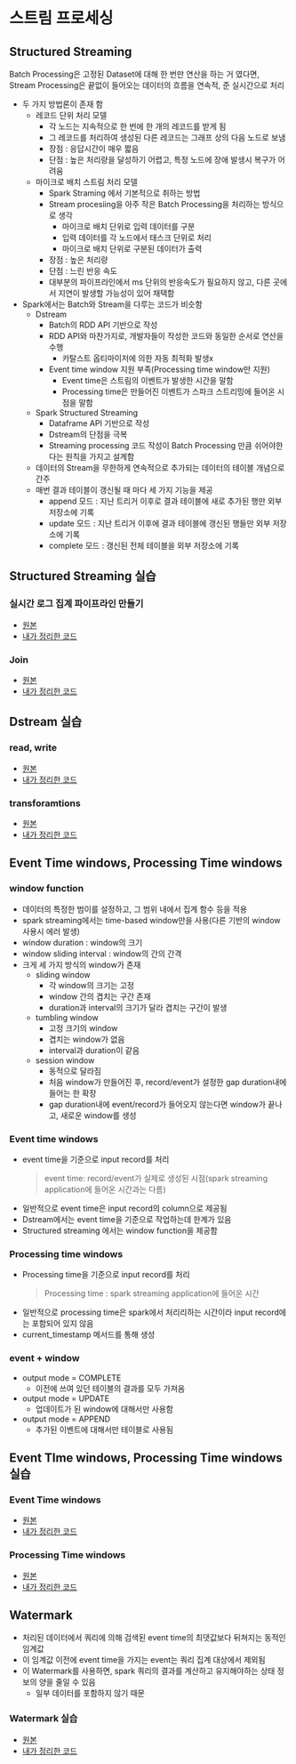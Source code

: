 # 스트림 프로세싱

## Structured Streaming
Batch Processing은 고정된 Dataset에 대해 한 번만 연산을 하는 거 였다면, \
Stream Processing은 끝없이 들어오는 데이터의 흐름을 연속적, 준 실시간으로 처리
- 두 가지 방법론이 존재 함
    - 레코드 단위 처리 모델
        - 각 노드는 지속적으로 한 번에 한 개의 레코드를 받게 됨
        - 그 레코드를 처리하여 생성된 다른 레코드는 그래프 상의 다음 노드로 보냄
        - 장점 : 응답시간이 매우 짧음
        - 단점 : 높은 처리량을 달성하기 어렵고, 특정 노드에 장애 발생시 복구가 어려움
    - 마이크로 배치 스트림 처리 모델
        - Spark Straming 에서 기본적으로 취하는 방법
        - Stream procesiing을 아주 작은 Batch Processing을 처리하는 방식으로 생각
          - 마이크로 배치 단위로 입력 데이터를 구분
          - 입력 데이터를 각 노드에서 태스크 단위로 처리
          - 마이크로 배치 단위로 구분된 데이터가 출력
        - 장점 : 높은 처리량
        - 단점 : 느린 반응 속도
        - 대부분의 파이프라인에서 ms 단위의 반응속도가 필요하지 않고, 다른 곳에서 지연이 발생할 가능성이 있어 채택함
- Spark에서는 Batch와 Stream을 다루는 코드가 비슷함
    - Dstream
        - Batch의 RDD API 기반으로 작성
        - RDD API와 마찬가지로, 개발자들이 작성한 코드와 동일한 순서로 연산을 수행
            - 카탈스트 옵티마이저에 의한 자동 최적화 발생x
        - Event time window 지원 부족(Processing time window만 지원)
            - Event time은 스트림의 이벤트가 발생한 시간을 말함
            - Processing time은 만들어진 이벤트가 스파크 스트리밍에 들어온 시점을 말함
    - Spark Structured Streaming
        - Dataframe API 기반으로 작성
        - Dstream의 단점을 극복
        - Streaming processing 코드 작성이 Batch Processing 만큼 쉬어야한다는 원칙을 가지고 설계함
    - 데이터의 Stream을 무한하게 연속적으로 추가되는 데이터의 테이블 개념으로 간주
    - 매번 결과 테이블이 갱신될 때 마다 세 가지 기능을 제공
        - append 모드 : 지난 트리거 이후로 결과 테이블에 새로 추가된 행만 외부 저장소에 기록
        - update 모드 : 지난 트리거 이후에 결과 테이블에 갱신된 행들만 외부 저장소에 기록
        - complete 모드 : 갱신된 전체 테이블을 외부 저장소에 기록

## Structured Streaming 실습 
### 실시간 로그 집계 파이프라인 만들기
- [원본](https://github.com/startFromBottom/fc-spark-streaming/blob/main/part02/ch03_streaming/streaming_dataframes_ex.py)
- [내가 정리한 코드](https://github.com/b00kkk/fc_spark_flink_kafka/blob/main/Spark_Practice/Part2/ch03/streaming_dataframe_ex.py)

### Join
- [원본](https://github.com/startFromBottom/fc-spark-streaming/blob/main/part02/ch03_streaming/streaming_dataframes_join_ex.py)
- [내가 정리한 코드](https://github.com/b00kkk/fc_spark_flink_kafka/blob/main/Spark_Practice/Part2/ch03/streaming_dataframe_join_ex.py)

## Dstream 실습 
### read, write
- [원본](https://github.com/startFromBottom/fc-spark-streaming/blob/main/part02/ch03_streaming/dstream_ex.py)
- [내가 정리한 코드](https://github.com/b00kkk/fc_spark_flink_kafka/blob/main/Spark_Practice/Part2/ch03/dstream_ex.py)

### transforamtions
- [원본](https://github.com/startFromBottom/fc-spark-streaming/blob/main/part02/ch03_streaming/dstream_transformations_ex.py)
- [내가 정리한 코드](https://github.com/b00kkk/fc_spark_flink_kafka/blob/main/Spark_Practice/Part2/ch03/dstream_transformation_ex.py)

## Event Time windows, Processing Time windows
### window function
- 데이터의 특정한 범이를 설정하고, 그 범위 내에서 집계 함수 등을 적용
- spark streaming에서는 time-based window만을 사용(다른 기반의 window 사용시 에러 발생)
- window duration : window의 크기
- window sliding interval : window의 간의 간격
- 크게 세 가지 방식의 window가 존재
    - sliding window
        - 각 window의 크기는 고정
        - window 간의 겹치는 구간 존재
        - duration과 interval의 크기가 달라 겹치는 구간이 발생
    - tumbling window
        - 고정 크기의 window
        - 겹치는 window가 없음
        - interval과 duration이 같음
    - session window
        - 동적으로 달라짐
        - 처음 window가 만들어진 후, record/event가 설정한 gap duration내에 들어는 한 확장
        - gap duration내에 event/record가 들어오지 않는다면 window가 끝나고, 새로운 window를 생성
### Event time windows
- event time을 기준으로 input record를 처리
    > event time: record/event가 실제로 생성된 시점(spark streaming application에 들어온 시간과는 다름)
- 일반적으로 event time은 input record의 column으로 제공됨
- Dstream에서는 event time을 기준으로 작업하는데 한계가 있음
- Structured streaming 에서는 window function을 제공함
### Processing time windows
- Processing time을 기준으로 input record를 처리
    > Processing time : spark streaming application에 들어온 시간
- 일반적으로 processing time은 spark에서 처리리하는 시간이라 input record에는 포함되어 있지 않음
- current_timestamp 메서드를 통해 생성
### event + window
- output mode = COMPLETE
    - 이전에 쓰여 있던 테이블의 결과를 모두 가져옴
- output mode = UPDATE
    - 업데이트가 된 window에 대해서만 사용함
- output mode = APPEND
    - 추가된 이벤트에 대해서만 테이블로 사용됨

## Event TIme windows, Processing Time windows 실습
### Event Time windows
- [원본](https://github.com/startFromBottom/fc-spark-streaming/blob/main/part02/ch03_streaming/event_time_windows_ex.py)
- [내가 정리한 코드](https://github.com/b00kkk/fc_spark_flink_kafka/blob/main/Spark_Practice/Part2/ch03/event_time_windows_ex.py)
### Processing Time windows
- [원본](https://github.com/startFromBottom/fc-spark-streaming/blob/main/part02/ch03_streaming/processing_time_windows_ex.py)
- [내가 정리한 코드](https://github.com/b00kkk/fc_spark_flink_kafka/blob/main/Spark_Practice/Part2/ch03/procesing_time_window_ex.py)

## Watermark
- 처리된 데이터에서 쿼리에 의해 검색된 event time의 최댓값보다 뒤쳐지는 동적인 임계값
- 이 임계값 이전에 event time을 가지는 event는 쿼리 집계 대상에서 제외됨
- 이 Watermark를 사용하면, spark 쿼리의 결과를 계산하고 유지해야하는 상태 정보의 양을 줄일 수 있음
    - 일부 데이터를 포함하지 않기 때문
### Watermark 실습
- [원본](https://github.com/startFromBottom/fc-spark-streaming/blob/main/part02/ch03_streaming/watermarks_ex.py)
- [내가 정리한 코드](https://github.com/b00kkk/fc_spark_flink_kafka/blob/main/Spark_Practice/Part2/ch03/watermark_ex.py)
